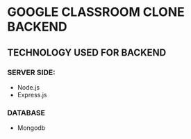 # GOOGLE CLASSROOM CLONE BACKEND

## TECHNOLOGY USED FOR BACKEND

### SERVER SIDE:

- Node.js
- Express.js

### DATABASE

- Mongodb
